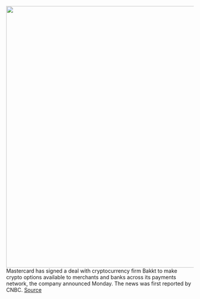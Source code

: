 <img src='https://cdn.vox-cdn.com/thumbor/vtLnJnawxD-_KhB3dB8u81vEyIY=/0x0:4896x3264/1200x800/filters:focal(2057x1241:2839x2023)/cdn.vox-cdn.com/uploads/chorus_image/image/70042606/1231149620.0.jpg' width='700px' /><br/>
Mastercard has signed a deal with cryptocurrency firm Bakkt to make crypto options available to merchants and banks across its payments network, the company announced Monday. The news was first reported by CNBC.
<a href='https://www.theverge.com/2021/10/25/22744786/mastercard-allow-banks-payments-network-provide-cryptocurrency-services'> Source <a/>